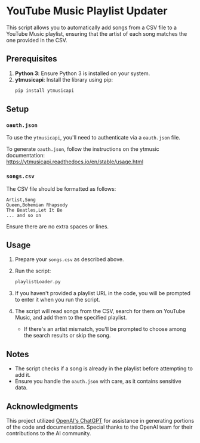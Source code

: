 
# YouTube Music Playlist Updater


This script allows you to automatically add songs from a CSV file to a YouTube Music playlist, ensuring that the artist of each song matches the one provided in the CSV.

## Prerequisites

1. **Python 3**: Ensure Python 3 is installed on your system.
2. **ytmusicapi**: Install the library using pip:
   ```bash
   pip install ytmusicapi
   ```

## Setup

### `oauth.json`

To use the `ytmusicapi`, you'll need to authenticate via a `oauth.json` file. 

To generate `oauth.json`, follow the instructions on the ytmusic documentation:  
https://ytmusicapi.readthedocs.io/en/stable/usage.html

### `songs.csv`

The CSV file should be formatted as follows:

```
Artist,Song
Queen,Bohemian Rhapsody
The Beatles,Let It Be
... and so on
```

Ensure there are no extra spaces or lines.

## Usage

1. Prepare your `songs.csv` as described above.
2. Run the script:
   ```bash
   playlistLoader.py
   ```

3. If you haven't provided a playlist URL in the code, you will be prompted to enter it when you run the script.
4. The script will read songs from the CSV, search for them on YouTube Music, and add them to the specified playlist.
    - If there's an artist mismatch, you'll be prompted to choose among the search results or skip the song.

## Notes

- The script checks if a song is already in the playlist before attempting to add it.
- Ensure you handle the `oauth.json` with care, as it contains sensitive data.


## Acknowledgments

This project utilized [OpenAI's ChatGPT](https://openai.com/research/publications/chatgpt-chat-done-right/) for assistance in generating portions of the code and documentation. Special thanks to the OpenAI team for their contributions to the AI community.
